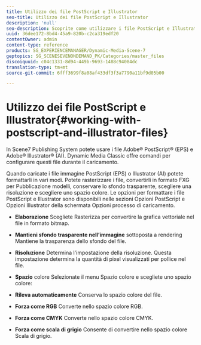 ```yaml
---
title: Utilizzo dei file PostScript e Illustrator
seo-title: Utilizzo dei file PostScript e Illustrator
description: 'null'
seo-description: Scoprite come utilizzare i file PostScript e Illustrator.
uuid: 36dee172-8bd4-45a9-820b-c2ca319edf20
contentOwner: admin
content-type: reference
products: SG_EXPERIENCEMANAGER/Dynamic-Media-Scene-7
geptopics: SG_SCENESEVENONDEMAND_PK/Categories/master_files
discoiquuid: c04c1331-8d94-449b-9693-1488c94084dc
translation-type: tm+mt
source-git-commit: 6fff3699f8a08af433df3f3a7790a11bf9d05b00

---
```



# Utilizzo dei file PostScript e Illustrator{#working-with-postscript-and-illustrator-files}

In Scene7 Publishing System potete usare i file Adobe® PostScript® (EPS) e Adobe® Illustrator® (AI). Dynamic Media Classic offre comandi per configurare questi file durante il caricamento.

Quando caricate i file immagine PostScript (EPS) o Illustrator (AI) potete formattarli in vari modi. Potete rasterizzare i file, convertirli in formato FXG per Pubblicazione modelli, conservare lo sfondo trasparente, scegliere una risoluzione e scegliere uno spazio colore. Le opzioni per formattare i file PostScript e Illustrator sono disponibili nelle sezioni Opzioni PostScript e Opzioni Illustrator della schermata Opzioni processo di caricamento.

* **Elaborazione** Scegliete Rasterizza per convertire la grafica vettoriale nel file in formato bitmap.

* **Mantieni sfondo trasparente nell’immagine** sottoposta a rendering Mantiene la trasparenza dello sfondo del file.

* **Risoluzione** Determina l'impostazione della risoluzione. Questa impostazione determina la quantità di pixel visualizzati per pollice nel file.

* **Spazio** colore Selezionate il menu Spazio colore e scegliete uno spazio colore:

* **Rileva automaticamente** Conserva lo spazio colore del file.

* **Forza come RGB** Converte nello spazio colore RGB.

* **Forza come CMYK** Converte nello spazio colore CMYK.

* **Forza come scala di grigio** Consente di convertire nello spazio colore Scala di grigio.
